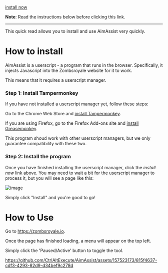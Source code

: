 [install now](https://github.com/CtrlAltExecute/AimAssist/raw/main/dist/v1.0.0.user.js)

**Note**: Read the instructions below before clicking this link.

<hr />

This quick read allows you to install and use AimAssist very quickly.

# How to install

AimAssist is a userscript - a program that runs in the browser. Specifically, it injects Javascript into the Zombsroyale website for it to work.

This means that it requires a userscript manager.

### Step 1: Install Tampermonkey

If you have not installed a userscript manager yet, follow these steps: 

Go to the Chrome Web Store and [install Tampermonkey](https://chromewebstore.google.com/detail/tampermonkey/dhdgffkkebhmkfjojejmpbldmpobfkfo).

If you are using Firefox, go to the Firefox Add-ons site and [install Greasemonkey](https://addons.mozilla.org/en-US/firefox/addon/greasemonkey/).

This program shoud work with other userscript managers, but we only guarantee compatibility with these two.

### Step 2: Install the program

Once you have finished installing the userscript manager, click the _install now_ link above. You may need to wait a bit for the userscript manager to process it,  but you will see a page like this:

![image](https://github.com/CtrlAltExecute/AimAssist/assets/157523173/84983b55-215d-42f0-b205-9143f3f41c13)

Simply click "Install" and you're good to go!

# How to Use

Go to https://zombsroyale.io.

Once the page has finished loading, a menu will appear on the top left.

Simply click the 'Paused/Active' button to toggle the tool.

https://github.com/CtrlAltExecute/AimAssist/assets/157523173/815f4637-cdf3-4293-82d9-d34bef9c278d

